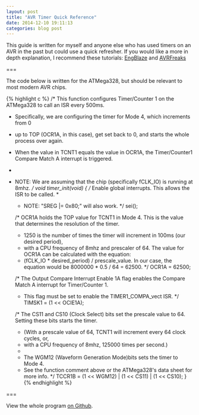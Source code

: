 ```yaml
---
layout: post
title: "AVR Timer Quick Reference"
date: 2014-12-10 19:11:13
categories: blog post
---
```


This guide is written for myself and anyone else who has used timers on an AVR in the past but could use a quick refresher. If you would like a more in depth explanation, I recommend these tutorials: [EngBlaze](http://www.engblaze.com/microcontroller-tutorial-avr-and-arduino-timer-interrupts/ "EngBlaze") and [AVRFreaks](http://www.avrfreaks.net/forum/tut-c-newbies-guide-avr-timers "AVRFreaks")

===

The code below is written for the ATMega328, but should be relevant to most modern AVR chips.

{% highlight c %}
/* This function configures Timer/Counter 1 on the ATMega328 to call an ISR every 500ms.
 * Specifically, we are configuring the timer for Mode 4, which increments from 0
 * up to TOP (OCR1A, in this case), get set back to 0, and starts the whole process over again.
 * When the value in TCNT1 equals the value in OCR1A, the Timer/Counter1 Compare Match A interrupt is triggered.
 *
 * NOTE: We are assuming that the chip (specifically fCLK_IO) is running at 8mhz.
 */
void timer_init(void)
{
    /* Enable global interrupts. This allows the ISR to be called.
     *
     * NOTE: "SREG |= 0x80;" will also work. 
     */
    sei();

    /* OCR1A holds the TOP value for TCNT1 in Mode 4. This is the value that determines the resolution of the timer.
     * 1250 is the number of times the timer will increment in 100ms (our desired period),
     * with a CPU frequency of 8mhz and prescaler of 64. The value for OCR1A can be calculated with the equation:
     * (fCLK_IO * desired_period) / prescale_value. In our case, the equation would be 8000000 * 0.5 / 64 = 62500.
     */
    OCR1A = 62500;

    /* The Output Compare Interrupt Enable 1A flag enables the Compare Match A interrupt for Timer/Counter 1.
     * This flag must be set to enable the TIMER1_COMPA_vect ISR.
     */
    TIMSK1 = (1 << OCIE1A);

    /* The CS11 and CS10 (Clock Select) bits set the prescale value to 64. Setting these bits starts the timer.
     * (With a prescale value of 64, TCNT1 will increment every 64 clock cycles, or,
     * with a CPU frequency of 8mhz, 125000 times per second.)
     * 
     * The WGM12 (Waveform Generation Mode)bits sets the timer to Mode 4.
     * See the function comment above or the ATMega328's data sheet for more info.
     */
    TCCR1B = (1 << WGM12) | (1 << CS11) | (1 << CS10);
}
{% endhighlight %}

===

View the whole program [on Github](https://github.com/afeinland/AVR_Timer_Tutorial "code on Github").

